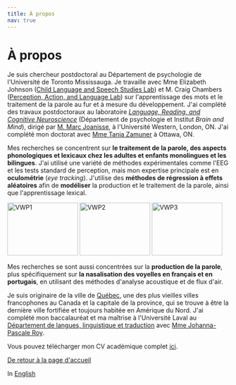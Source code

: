 ```yaml
---
title: À propos
nav: true
---
```


<h1>À propos</h1>

Je suis chercheur postdoctoral au Département de psychologie de l'Université de Toronto Mississauga. Je travaille avec Mme Elizabeth Johnson ([Child Language and Speech Studies Lab]()) et M. Craig Chambers ([Perception, Action, and Language Lab]()) sur l'apprentissage des mots et le traitement de la parole au fur et à mesure du développement. J'ai complété des travaux postdoctoraux au laboratoire [_Language, Reading, and Cognitive Neuroscience_](http://www.psychology.uwo.ca/lrcn/index.html) (Département de psychologie et Institut _Brain and Mind_), dirigé par [M. Marc Joanisse](http://publish.uwo.ca/~marcj/), à l'Université Western, London, ON.  J'ai complété mon doctorat avec [Mme Tania Zamuner](http://artsites.uottawa.ca/zamuner/?lang=en) à Ottawa, ON.

Mes recherches se concentrent sur **le traitement de la parole, des aspects phonologiques et lexicaux chez les adultes et enfants monolingues et les bilingues**. J'ai utilisé une variété de méthodes expérimentales comme l'EEG et les tests standard de perception, mais mon expertise principale est en **oculométrie** (_eye tracking_). J'utilise des **méthodes de régression à effets aléatoires** afin de **modéliser** la production et le traitement de la parole, ainsi que l'apprentissage lexical.

<img src="https://felixdtrudel.github.io/imageresources/VWP1.gif" alt="VWP1" width="160" height="120"> <img src="https://felixdtrudel.github.io/imageresources/VWP2.gif" alt="VWP2" width="160" height="120"> <img src="https://felixdtrudel.github.io/imageresources/VWP3.gif" alt="VWP3" width="160" height="120">

Mes recherches se sont aussi concentrées sur la **production de la parole**, plus spécifiquement sur **la nasalisation des voyelles en français et en portugais**, en utilisant des méthodes d'analyse acoustique et de flux d'air.

Je suis originaire de la ville de [Québec](https://fr.wikipedia.org/wiki/Québec_(ville)), une des plus vieilles villes francophones au Canada et la capitale de la province, qui se trouve à être la dernière ville fortifiée et toujours habitée en Amérique du Nord. J'ai complété mon baccalauréat et ma maîtrise à l'Université Laval au [Département de langues, linguistique et traduction](http://www.lli.ulaval.ca) avec [Mme Johanna-Pascale Roy](https://www.phonetique.ulaval.ca).

Vous pouvez télécharger mon CV académique complet [ici](https://felixdtrudel.github.io/CVfr.pdf).

[De retour à la page d'accueil](https://felixdtrudel.github.io/fr/index.html)

In [English](https://felixdtrudel.github.io/about.html)
